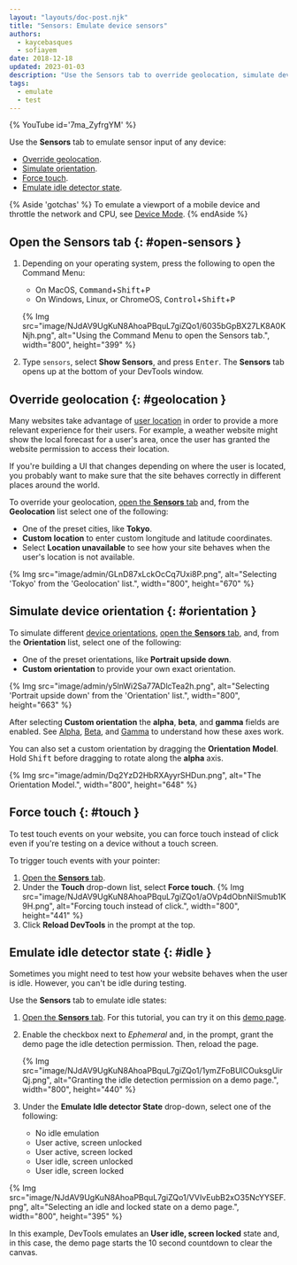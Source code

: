 ```yaml
---
layout: "layouts/doc-post.njk"
title: "Sensors: Emulate device sensors"
authors:
  - kaycebasques
  - sofiayem
date: 2018-12-18
updated: 2023-01-03
description: "Use the Sensors tab to override geolocation, simulate device orientation, force touch, and emulate idle state."
tags:
  - emulate
  - test
---
```


{% YouTube id='7ma_ZyfrgYM' %}

Use the **Sensors** tab to emulate sensor input of any device:

- [Override geolocation](#geolocation).
- [Simulate orientation](#orientation).
- [Force touch](#touch).
- [Emulate idle detector state](#idle).

{% Aside 'gotchas' %}
To emulate a viewport of a mobile device and throttle the network and CPU, see [Device Mode](/docs/devtools/device-mode/).
{% endAside %}

## Open the Sensors tab {: #open-sensors }

1.  Depending on your operating system, press the following to open the Command Menu:

    - On MacOS, <kbd>Command</kbd>+<kbd>Shift</kbd>+<kbd>P</kbd>
    - On Windows, Linux, or ChromeOS, <kbd>Control</kbd>+<kbd>Shift</kbd>+<kbd>P</kbd>

    {% Img src="image/NJdAV9UgKuN8AhoaPBquL7giZQo1/6035bGpBX27LK8A0KNjh.png", alt="Using the Command Menu to open the Sensors tab.", width="800", height="399" %}

1.  Type `sensors`, select **Show Sensors**, and press <kbd>Enter</kbd>. The **Sensors** tab opens up at the bottom of your DevTools window.

## Override geolocation {: #geolocation }

Many websites take advantage of [user location][5] in order to provide a more relevant experience for their users. For example, a weather website might show the local forecast for a user's area, once the user has granted the website permission to access their location.

If you're building a UI that changes depending on where the user is located, you probably want to make sure that the site behaves correctly in different places around the world.

To override your geolocation, [open the **Sensors** tab](#open-sensors) and, from the **Geolocation** list select one of the following:

- One of the preset cities, like **Tokyo**.
- **Custom location** to enter custom longitude and latitude coordinates.
- Select **Location unavailable** to see how your site behaves when the user's location is not available.

{% Img src="image/admin/GLnD87xLckOcCq7Uxi8P.png", alt="Selecting 'Tokyo' from the 'Geolocation' list.", width="800", height="670" %}

## Simulate device orientation {: #orientation }

To simulate different [device orientations][1], [open the **Sensors** tab](#open-sensors), and, from the **Orientation** list, select one of the following:

- One of the preset orientations, like **Portrait upside down**.
- **Custom orientation** to provide your own exact orientation.

{% Img src="image/admin/y5lnWi2Sa77ADlcTea2h.png", alt="Selecting 'Portrait upside down' from the 'Orientation' list.", width="800", height="663" %}

After selecting **Custom orientation** the **alpha**, **beta**, and **gamma** fields are
enabled. See [Alpha][2], [Beta][3], and [Gamma][4] to understand how these axes work.

You can also set a custom orientation by dragging the **Orientation Model**. Hold
<kbd>Shift</kbd> before dragging to rotate along the **alpha** axis.

{% Img src="image/admin/Dq2YzD2HbRXAyyrSHDun.png", alt="The Orientation Model.", width="800", height="648" %}

## Force touch {: #touch }

To test touch events on your website, you can force touch instead of click even if you're testing on a device without a touch screen.

To trigger touch events with your pointer:

1. [Open the **Sensors** tab](#open-sensors).
1. Under the **Touch** drop-down list, select **Force touch**.
   {% Img src="image/NJdAV9UgKuN8AhoaPBquL7giZQo1/aOVp4dObnNiISmub1K9H.png", alt="Forcing touch instead of click.", width="800", height="441" %}
1. Click **Reload DevTools** in the prompt at the top.

## Emulate idle detector state {: #idle }

Sometimes you might need to test how your website behaves when the user is idle. However, you can't be idle during testing.

Use the **Sensors** tab to emulate idle states:

1. [Open the **Sensors** tab](#open-sensors). For this tutorial, you can try it on this [demo page]().
1. Enable the checkbox next to *Ephemeral* and, in the prompt, grant the demo page the idle detection permission. Then, reload the page.

   {% Img src="image/NJdAV9UgKuN8AhoaPBquL7giZQo1/1ymZFoBUlCOuksgUirQj.png", alt="Granting the idle detection permission on a demo page.", width="800", height="440" %}

1. Under the **Emulate Idle detector State** drop-down, select one of the following:

   - No idle emulation
   - User active, screen unlocked
   - User active, screen locked
   - User idle, screen unlocked
   - User idle, screen locked

{% Img src="image/NJdAV9UgKuN8AhoaPBquL7giZQo1/VVIvEubB2xO35NcYYSEF.png", alt="Selecting an idle and locked state on a demo page.", width="800", height="395" %}

In this example, DevTools emulates an **User idle, screen locked** state and, in this case, the demo page starts the 10 second countdown to clear the canvas.


[1]: https://web.dev/device-orientation/
[2]: https://web.dev/device-orientation/#alpha
[3]: https://web.dev/device-orientation/#beta
[4]: https://web.dev/device-orientation/#gamma
[5]: https://web.dev/user-location/
